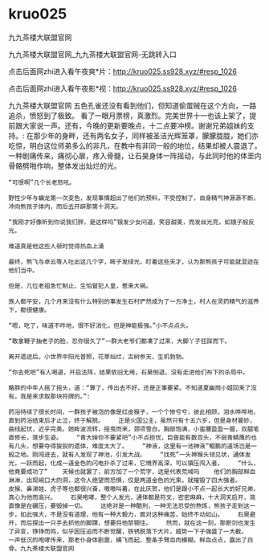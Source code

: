 # kruo025
九九茶楼大联盟官网

九九茶楼大联盟官网_九九茶楼大联盟官网-无跳转入口

点击后面网zhi进入看午夜爽*片：http://kruo025.ss928.xyz/#resp_1026

点击后面网zhi进入看午夜影*视：http://kruo025.ss928.xyz/#resp_1026

九九茶楼大联盟官网    五色孔雀还没有看到他们，但知道偷蛋贼在这个方向，一路追杀，愤怒到了极致。    看了一眼月票榜，真激烈。完美世界十一也该上架了，提前跟大家说一声。还有，今晚的更新要晚点，十二点要冲榜。谢谢兄弟姐妹的支持。:    在那少年的身畔，还有两名女子，同样被圣洁光辉笼罩，朦朦胧胧，她们亦吃惊，明白这位师弟多么的非凡，在教中有非同一般的地位，结果却被人震退了。    一种剧痛传来，痛彻心扉，疼入骨髓，让石昊身体一阵摇动，与此同时他的体垩内骨骼劈啪作响，整体发出灿烂的光。

    “可恨啊”几个长老怒吼。

    野性少年与螭龙第一次变色，发现事情超出了他们的预料，不受控制了，自身精气神源源不断，冲向熊孩子体内，而后去开辟那第十洞天。

    “我刚才好像听到你说我们胖，是这样吗”银发少女问道，笑容甜美，而发丝光亮，如镜子般反光。

    难道真是他这些人顿时觉得热血上涌

    最终，熊飞与卓云等人吐出这几个字，眸子发绿光，盯着这些天才，认为那熊孩子可能就混迹在他们当中。

    但是，几位老祖急忙制止，生怕冒犯人皇，惹来大祸。

    族人都平安，几个月来没有什么特别的事发生石村俨然成为了一方净土，村人在灵药精气的滋养下，都很健康。

    “嗯，吃了，味道不咋地，很不好消化，但是神能极强。”小不点点头。

    “敢拿鞭子抽老子的脸，忍你很久了”一群大老爷们都凑了过来，大脚丫子狂踩而下。

    离开遗迹后，小世界中阳光普照，花草灿烂，古树参天，生机勃勃。

    “你去死吧”有人喝道，开启法阵，结果依旧无用，石昊倒退，没有走进他们布下的杀局中。

    略胖的中年人摇了摇头，道：“算了，传出去不好，还是正事要紧。不知道夏幽雨小姐回来了没有，我是来求取那块符牌的。”:

    药浴持续了很长时间，一群孩子被泡的像是红皮猴子，一个个惨兮兮，彼此相顾，泪水哗哗地，直到药浴结束后才止泣，终于解脱。    正是火国公主，虽然只有十五六岁，但是身材曼妙，曲线起伏，近乎完美。她眸波流转，摇曳而来，颈项雪白，胸部饱满，小蛮腰盈盈一握，双腿笔直修长，莲步生姿。    “青大婶你不要紧吧”小不点担忧，巨兽能有数百头，不弱青鳞鹰的也有几头，想要夺得狻猊的遗体，难度太大了。    “神液，这里有一池神液”鲲鹏的道场岂是一般之地。刚闯进去，就有人发现了神池，引发大战。    “找死”一头神猴头领见状，通体发光，一跃而起，化成一道金色的闪电扑杀了过来，它境界高深，可以镇压闯入者。    “什么，他竟要成功了”    天候也就罢了，前方加了一个荒字，这是代表荒域吗    他们的胸部鲜血淋淋，出现碗口大的洞，这令人绝望而恐惧，仅是两道金色的光束，就摧毁了四大强者。    皮猴、鼻涕娃、虎子等也都很兴奋，嗷嗷叫着，在此庆贺，他们是跟小不点一起长大的好兄弟，真心为他而高兴。    石昊咆哮，整个人发光，通体都是符文，密密麻麻，十大洞天启开，简直像是在碾压，要毁掉一切。    这绝对是一种酷刑，一种无法忍受的熬炼，熊孩子走到这一步，如此强大，不是没有道理，他有一种大毅力，面对这种痛苦，始终不动如山。    石昊避开，而后探出一只手去抓他的脚踝，想要将他禁锢住。    然而，就在这一刻，那断剑也发生了异变，铮铮而鸣，似乎因压迫而不断觉醒，铁锈脱落下大片，威势一下子强盛了一大截。    一声低沉的咆哮传来，那老仆身体剧震，横飞而起，整条手臂血肉模糊，鲜血点点，露出了白骨。九九茶楼大联盟官网
